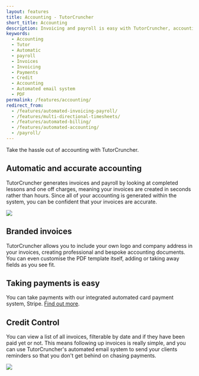 ```yaml
---
layout: features
title: Accounting - TutorCruncher
short_title: Accounting
description: Invoicing and payroll is easy with TutorCruncher, accounting is automated and there is an integrated card payment system.
keywords:
  - Accounting
  - Tutor 
  - Automatic
  - payroll
  - Invoices
  - Invoicing 
  - Payments 
  - Credit
  - Accounting
  - Automated email system
  - PDF
permalink: /features/accounting/
redirect_from: 
  - /features/automated-invoicing-payroll/
  - /features/multi-directional-timesheets/
  - /features/automated-billing/
  - /features/automated-accounting/
  - /payroll/
---
```

Take the hassle out of accounting with TutorCruncher.

## Automatic and accurate accounting

TutorCruncher generates invoices and payroll by looking at completed lessons and one off charges, meaning your invoices are created in seconds rather than hours. Since all of your accounting is generated within the system, you can be confident that your invoices are accurate.

<a href="{{ site.static}}/img/features/generate-page.png" data-lightbox="lightbox" class="thumbnail">
  <img src="{{ site.static}}/img/features/generate-page.png" alt-text="TutorCruncher's generate accounting page"/>
</a>

## Branded invoices

TutorCruncher allows you to include your own logo and company address in your invoices, creating professional and bespoke accounting documents. You can even customise the PDF template itself, adding or taking away fields as you see fit.

## Taking payments is easy

You can take payments with our integrated automated card payment system, Stripe. [Find out more](/features/card-payments/).

## Credit Control

You can view a list of all invoices, filterable by date and if they have been paid yet or not. This means following up invoices is really simple, and you can use TutorCruncher's automated email system to send your clients reminders so that you don't get behind on chasing payments.

<a href="{{ site.static}}/img/blogs/sent-invoice-list.jpg" data-lightbox="lightbox" class="thumbnail">
  <img src="{{ site.static}}/img/blogs/sent-invoice-list.jpg" alt-text="TutorCruncher's Sent Invoice List.jpg"/>
</a>

